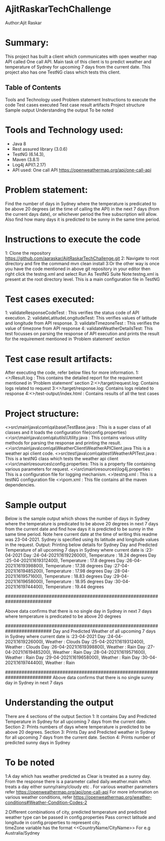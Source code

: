 # AjitRaskarTechChallenge

Author:Ajit Raskar

# Summary: 
This project has built a client which communicates with open weather map API called One call API. Main task of this client is to predict weather and temperature of Sydney for upcoming 7 days from the current date.
This project also has one TestNG class which tests this client.

## Table of Contents
Tools and Technology used
Problem statement
Instructions to execute the code
Test cases executed
Test case result artifacts
Project structure
Sample output
Understanding the output
To be noted

# Tools and Technology used:
* Java 8
* Rest assured library (3.0.6)
* TestNG (6.14.3),
* Maven (3.8.1)
* Log4j API(1.2.17)
* API used: One call API  https://openweathermap.org/api/one-call-api

# Problem statement:
Find the number of days in Sydney where the temperature is predicated to be above 20 degrees (at the time of calling the API) in the next 7 days (from the current days date), or whichever period the free subscription will allow.
Also find how many days it is predicted to be sunny in the same time period.

# Instructions to execute the code
1: Clone the repository https://github.com/aaraskar/AjitRaskarTechChallenge.git
2: Navigate to root directory and fire the command mvn clean install
3:Or the other way is once you have the code mentioned in above git repository in your editor then right click the testng.xml and select Run As TestNG Suite
Note:testng.xml is present at the root directory level. This is a main configuration file in TestNG

# Test cases executed:
1: validateResponseCodeTest : This verifies the status code of API execution.
2: validateLatitudeLongitudeTest: This verifies values of latitude and longitude from API response.
3: validateTimezoneTest :  This verifies the value of timezone from API response
4: validateWeatherDetailsTest: This test focusses on parsing the response of API execution and prints the result for the requirement mentioned in ‘Problem statement’ section

# Test case result artifacts:
After executing the code, refer below files for more information.
1:<<Root Dir>>/Result.log : This contains the detailed report for the requirement mentioned in ‘Problem statement’ section
2:<<Root Dir>>/target/request.log: Contains logs related to request
3:<<Root Dir>>/target/response.log: Contains logs related to response
4:<<Root Dir>>/test-output/index.html : Contains results of all the test cases

# Project structure:
<<Root Dir>>src\main\java\com\qa\base\TestBase.java : This is a super class of all classes and it loads the configuration file(config.properties)
<<Root Dir>>\src\main\java\com\qa\utils\Utility.java : This contains various utility methods for parsing the response and printing the result.
<<Root Dir>>\src\main\java\com\qa\WeatherClient\WeatherAPIClient.java
This is a weather api client code.
<<Root Dir>>src\test\java\com\qa\test\WeatherAPITest.java : This is a testNG class which tests the weather api client
<<Root Dir>>\src\main\resources\config.properties: This is a property file containing various parameters for request.
<<Root Dir>>\src\main\resources\log4j.properties : This is a configuration file for logging mechanism.
<<Root Dir>>\testng.xml : This is a testNG configuration file
<<Root Dir>>\pom.xml : This file contains all the maven dependencies.



# Sample output
Below is the sample output which shows the number of days in Sydney where the temperature is predicated to be above 20 degrees in next 7 days from the current date and find how days it is predicted to be sunny in the same time period.
Note here current date at the time of writing this readme was 23-04-2021. Sydney is specified using its latitude and longitude values in the request.
Output:
Printing below details for Sydney
Day and Predicted Temperature of all upcoming 7 days in Sydney where current date is :23-04-2021
Day :24-04-2021(1619226000), Temperature : 18.24 degrees
Day :25-04-2021(1619312400), Temperature : 17.8 degrees
Day :26-04-2021(1619398800), Temperature : 17.38 degrees
Day :27-04-2021(1619485200), Temperature : 17.98 degrees
Day :28-04-2021(1619571600), Temperature : 18.83 degrees
Day :29-04-2021(1619658000), Temperature : 18.95 degrees
Day :30-04-2021(1619744400), Temperature : 19.44 degrees

#########################################################################


Above data confirms that there is no single day in Sydney in next 7 days where temperature is predicated to be above 20 degrees


#########################################################################
Day and Predicted Weather of all upcoming 7 days in Sydney where current date is :23-04-2021
Day :24-04-2021(1619226000), Weather : Clouds
Day :25-04-2021(1619312400), Weather : Clouds
Day :26-04-2021(1619398800), Weather : Rain
Day :27-04-2021(1619485200), Weather : Rain
Day :28-04-2021(1619571600), Weather : Rain
Day :29-04-2021(1619658000), Weather : Rain
Day :30-04-2021(1619744400), Weather : Rain


#########################################################################
Above data confirms that there is no single sunny day in Sydney in next 7 days


# Understanding the output
There are 4 sections of the output
Section 1: It contains Day and Predicted Temperature in Sydney for all upcoming 7 days from the current date.
Section 2: Prints numbers of days where temperature is predicted to be above 20 degrees.
Section 3: Prints Day and Predicted weather in Sydney for all upcoming 7 days from the current date.
Section 4: Prints number of predicted sunny days in Sydney

# To be noted
1:A day which has weather predicted as Clear is treated as a sunny day.
From the response there is a parameter called daily.weather.main which treats a day either sunny/rainy/cloudy etc . 
For various weather parameters refer https://openweathermap.org/api/one-call-api
For more information on various weather conditions, refer https://openweathermap.org/weather-conditions#Weather-Condition-Codes-2 

2:Different combinations of city, predicted temperature and predicted weather type can be passed in config.properties 
Pass correct latitude and longitude in config.properties to represent city.  
timeZone variable has the format <<CountryName/CityName>>
For e.g Australia/Sydney



